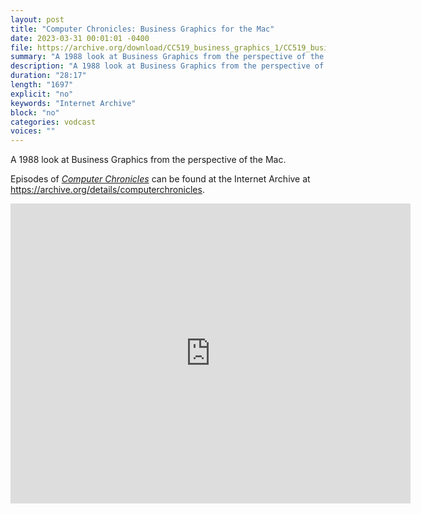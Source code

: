 ```yaml
---
layout: post
title: "Computer Chronicles: Business Graphics for the Mac"
date: 2023-03-31 00:01:01 -0400
file: https://archive.org/download/CC519_business_graphics_1/CC519_business_graphics_1_512kb.mp4
summary: "A 1988 look at Business Graphics from the perspective of the Mac."
description: "A 1988 look at Business Graphics from the perspective of the Mac."
duration: "28:17"
length: "1697"
explicit: "no" 
keywords: "Internet Archive"
block: "no" 
categories: vodcast
voices: ""
---
```


A 1988 look at Business Graphics from the perspective of the Mac.

Episodes of [*Computer Chronicles*](https://archive.org/search?query=collection%3A%28computerchronicles%29+AND+mediatype%3A%28movies%29+NOT+%28Subject%3A%28arabic%29+OR+Subject%3A%28spanish%29+OR+Subject%3A%28french%29+OR+title%3A%28Random+Access%29+OR+title%3A%28Buyers+Guide%29+OR+title%3A%28Buying+Guide%29+OR+title%3A%28French%29+OR+title%3A%28Arabic%29+OR+title%3A%28Spanish%29+OR+title%3A%28Kildall%29+OR+title%3A%28EXPO%29+OR+title%3A%28ETRE%29+OR+title%3A%28COMDEX%29+OR+title%3A%28Exhibition%29+OR+title%3A%28CES%29+OR+title%3A%28Awards%29%29&sort=date) can be found at the Internet Archive at <https://archive.org/details/computerchronicles>.

<iframe src="https://archive.org/embed/CC519_business_graphics_1" width="640" height="480" frameborder="0" webkitallowfullscreen="true" mozallowfullscreen="true" allowfullscreen></iframe>

